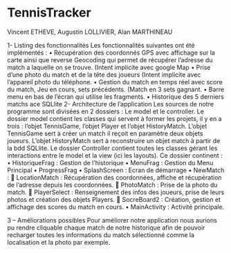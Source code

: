 # TennisTracker

Vincent ETHEVE, Augustin LOLLIVIER, Alan MARTHINEAU

1- Listing des fonctionnalités
Les fonctionnalités suivantes ont été implémentés :
•	Récupération des coordonnés GPS avec affichage sur la carte ainsi que reverse Geocoding qui permet de récupérer l’adresse du match a laquelle on se trouve. (Intent implicite avec google Map
•	Prise d’une photo du match et de la tête des joueurs (Intent implicite avec l’appareil photo du téléphone.
•	Gestion du match en temps réel avec score du match, Jeu en cours, sets précédents. (Match en 3 sets gagnant.
•	Barre menu en bas de l’écran qui utilise les fragments.
•	Historique des 5 derniers matchs ace SQLlite
2- Architecture de l’application
Les sources de notre programme sont divisées en 2 dossiers : Le model et le controller. Le dossier model contient les classes qui servent à former les projets, il y en a trois : l’objet TennisGame, l’objet Player et l’objet HistoryMatch. L’objet TennisGame sert à créer un match il reçoit en paramètre deux objets joueurs. L’objet HistoryMatch sert à reconstruire un objet match à partir de la bdd SQLlite.
Le dossier Controller contient toutes les classes gérant les interactions entre le model et la view (ici les layouts). Ce dossier continent :
•	HistoriqueFrag : Gestion de l’historique
•	MenuFrag : Gestion du Menu Principal
•	ProgressFrag
•	SplashScreen : Ecran de démarrage
•	NewMatch : 
	LocationMatch : Récupération des coordonnées, affiche et récupération de l’adresse depuis les coordonnées.
	PhotoMatch : Prise de la photo du match.
	PlayerSelect : Renseignement des infos des joueurs, prise de leurs photos et création des objets Players. 
	SocreBoard2 : Création, gestion et affichage des scores du match en cours.
•	MainActivity : Activité principale.

3 – Améliorations possibles
Pour améliorer notre application nous aurions pu rendre cliquable chaque match de notre historique afin de pouvoir recharger toutes les informations du match sélectionné comme la localisation et la photo par exemple.


